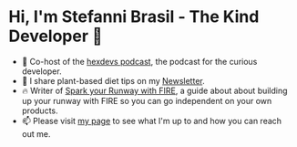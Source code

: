 # Hi, I'm Stefanni Brasil - The Kind Developer :wave:

-  :microphone: Co-host of the [hexdevs podcast](https://www.hexdevs.com/), the podcast for the curious developer.
- 🌱 I share plant-based diet tips on my [Newsletter](https://challenge.theplantbased.club/).
- :fire: Writer of [Spark your Runway with FIRE](https://gumroad.com/l/spark-your-runway-with-fire), a guide about about building up your runway with FIRE so you can go independent on your own products.
- 📫 Please visit [my page](https://www.stefannibrasil.me/) to see what I'm up to and how you can reach out me.


